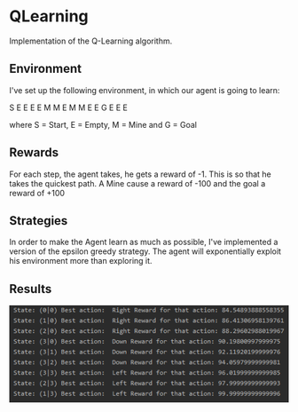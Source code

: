 # QLearning

Implementation of the Q-Learning algorithm. 

## Environment

I've set up the following environment, in which our agent is going to learn:

S E E E
E M M E
M M E E 
G E E E

where S = Start, E = Empty, M = Mine and G = Goal

## Rewards 

For each step, the agent takes, he gets a reward of -1. This is so that he takes the quickest path.
A Mine cause a reward of -100 and the goal a reward of +100

## Strategies

In order to make the Agent learn as much as possible, I've implemented a version of the epsilon greedy strategy. 
The agent will exponentially exploit his environment more than exploring it.

## Results

![Result](https://github.com/ckainz11/QLearning/blob/master/images/results.PNG)

